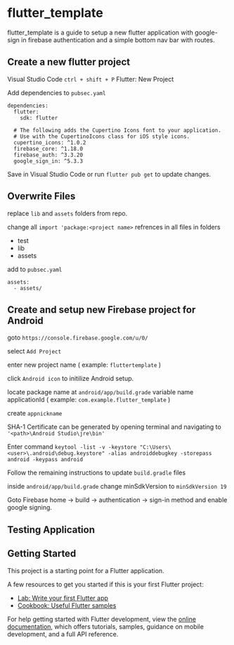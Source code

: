 # flutter_template 

flutter_template is a guide to setup a new flutter application with google-sign in firebase authentication and a simple bottom nav bar with routes.

## Create a new flutter project

Visual Studio Code ``` ctrl + shift + P ``` Flutter: New Project

Add dependencies to ``` pubsec.yaml ```

```
dependencies:
  flutter:
    sdk: flutter
    
  # The following adds the Cupertino Icons font to your application.
  # Use with the CupertinoIcons class for iOS style icons.
  cupertino_icons: ^1.0.2
  firebase_core: ^1.18.0
  firebase_auth: ^3.3.20
  google_sign_in: ^5.3.3
```

Save in Visual Studio Code or run ``` flutter pub get ``` to update changes.

## Overwrite Files 

replace  ``` lib ``` and ``` assets ``` folders from repo.

change all ``` import 'package:<project name> ``` refrences in all files in folders
  - test
  - lib
  - assets


add to ``` pubsec.yaml ```
```   
assets:
  - assets/
```

## Create and setup new Firebase project for Android

goto ``` https://console.firebase.google.com/u/0/ ```

select ```Add Project```

enter new project name ( example: ```fluttertemplate``` )

click ```Android icon``` to initilize Android setup.

locate package name at ``` android/app/build.grade ```  variable name applicationId ( example: ``` com.example.flutter_template ``` )

create ```appnickname```

SHA-1 Certificate can be generated by opening terminal and navigating to ``` '<path>\Android Studio\jre\bin' ```

Enter command ``` keytool -list -v -keystore "C:\Users\<user>\.android\debug.keystore" -alias androiddebugkey -storepass android -keypass android ```

Follow the remaining instructions to update ``` build.gradle ``` files

inside ``` android/app/build.grade ``` change minSdkVersion to ``` minSdkVersion 19 ```

Goto Firebase home -> build -> authentication -> sign-in method and enable google signing.


## Testing Application

## Getting Started

This project is a starting point for a Flutter application.

A few resources to get you started if this is your first Flutter project:

- [Lab: Write your first Flutter app](https://docs.flutter.dev/get-started/codelab)
- [Cookbook: Useful Flutter samples](https://docs.flutter.dev/cookbook)

For help getting started with Flutter development, view the
[online documentation](https://docs.flutter.dev/), which offers tutorials,
samples, guidance on mobile development, and a full API reference.

